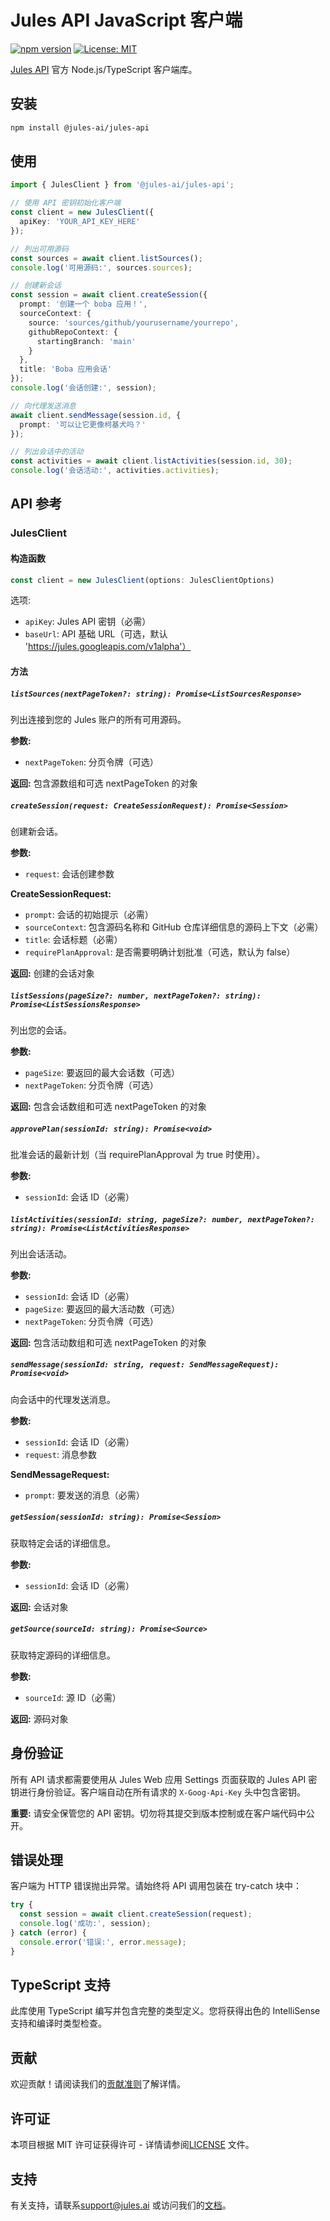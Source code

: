 # Jules API JavaScript 客户端

[![npm version](https://badge.fury.io/js/%40jules-ai%2Fjules-api.svg)](https://badge.fury.io/js/%40jules-ai%2Fjules-api)
[![License: MIT](https://img.shields.io/badge/License-MIT-yellow.svg)](https://opensource.org/licenses/MIT)

[Jules API](https://developers.google.com/jules/api) 官方 Node.js/TypeScript 客户端库。

## 安装

```bash
npm install @jules-ai/jules-api
```

## 使用

```typescript
import { JulesClient } from '@jules-ai/jules-api';

// 使用 API 密钥初始化客户端
const client = new JulesClient({
  apiKey: 'YOUR_API_KEY_HERE'
});

// 列出可用源码
const sources = await client.listSources();
console.log('可用源码:', sources.sources);

// 创建新会话
const session = await client.createSession({
  prompt: '创建一个 boba 应用！',
  sourceContext: {
    source: 'sources/github/yourusername/yourrepo',
    githubRepoContext: {
      startingBranch: 'main'
    }
  },
  title: 'Boba 应用会话'
});
console.log('会话创建:', session);

// 向代理发送消息
await client.sendMessage(session.id, {
  prompt: '可以让它更像柯基犬吗？'
});

// 列出会话中的活动
const activities = await client.listActivities(session.id, 30);
console.log('会话活动:', activities.activities);
```

## API 参考

### JulesClient

#### 构造函数

```typescript
const client = new JulesClient(options: JulesClientOptions)
```

选项:
- `apiKey`: Jules API 密钥（必需）
- `baseUrl`: API 基础 URL（可选，默认 'https://jules.googleapis.com/v1alpha'）

#### 方法

##### `listSources(nextPageToken?: string): Promise<ListSourcesResponse>`

列出连接到您的 Jules 账户的所有可用源码。

**参数:**
- `nextPageToken`: 分页令牌（可选）

**返回:** 包含源数组和可选 nextPageToken 的对象

##### `createSession(request: CreateSessionRequest): Promise<Session>`

创建新会话。

**参数:**
- `request`: 会话创建参数

**CreateSessionRequest:**
- `prompt`: 会话的初始提示（必需）
- `sourceContext`: 包含源码名称和 GitHub 仓库详细信息的源码上下文（必需）
- `title`: 会话标题（必需）
- `requirePlanApproval`: 是否需要明确计划批准（可选，默认为 false）

**返回:** 创建的会话对象

##### `listSessions(pageSize?: number, nextPageToken?: string): Promise<ListSessionsResponse>`

列出您的会话。

**参数:**
- `pageSize`: 要返回的最大会话数（可选）
- `nextPageToken`: 分页令牌（可选）

**返回:** 包含会话数组和可选 nextPageToken 的对象

##### `approvePlan(sessionId: string): Promise<void>`

批准会话的最新计划（当 requirePlanApproval 为 true 时使用）。

**参数:**
- `sessionId`: 会话 ID（必需）

##### `listActivities(sessionId: string, pageSize?: number, nextPageToken?: string): Promise<ListActivitiesResponse>`

列出会话活动。

**参数:**
- `sessionId`: 会话 ID（必需）
- `pageSize`: 要返回的最大活动数（可选）
- `nextPageToken`: 分页令牌（可选）

**返回:** 包含活动数组和可选 nextPageToken 的对象

##### `sendMessage(sessionId: string, request: SendMessageRequest): Promise<void>`

向会话中的代理发送消息。

**参数:**
- `sessionId`: 会话 ID（必需）
- `request`: 消息参数

**SendMessageRequest:**
- `prompt`: 要发送的消息（必需）

##### `getSession(sessionId: string): Promise<Session>`

获取特定会话的详细信息。

**参数:**
- `sessionId`: 会话 ID（必需）

**返回:** 会话对象

##### `getSource(sourceId: string): Promise<Source>`

获取特定源码的详细信息。

**参数:**
- `sourceId`: 源 ID（必需）

**返回:** 源码对象

## 身份验证

所有 API 请求都需要使用从 Jules Web 应用 Settings 页面获取的 Jules API 密钥进行身份验证。客户端自动在所有请求的 `X-Goog-Api-Key` 头中包含密钥。

**重要:** 请安全保管您的 API 密钥。切勿将其提交到版本控制或在客户端代码中公开。

## 错误处理

客户端为 HTTP 错误抛出异常。请始终将 API 调用包装在 try-catch 块中：

```typescript
try {
  const session = await client.createSession(request);
  console.log('成功:', session);
} catch (error) {
  console.error('错误:', error.message);
}
```

## TypeScript 支持

此库使用 TypeScript 编写并包含完整的类型定义。您将获得出色的 IntelliSense 支持和编译时类型检查。

## 贡献

欢迎贡献！请阅读我们的[贡献准则](../CONTRIBUTING.md)了解详情。

## 许可证

本项目根据 MIT 许可证获得许可 - 详情请参阅[LICENSE](../LICENSE) 文件。

## 支持

有关支持，请联系[support@jules.ai](mailto:support@jules.ai) 或访问我们的[文档](https://developers.google.com/jules/api)。
